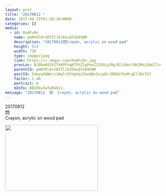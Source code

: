 ```yaml
---
layout: post
title: "20170812 " 
date: 2017-08-15T01:39:38+0000 
categories: [] 
media:
  - id: Mu8Fv9n
    name: pmNYOl8rnDTZlJ9JEmvQToE05NM
    description: "20170812悶Crayon, acrylic on wood pad"   
    height: 513
    width: 720
    type: image/jpeg
    link: https://i.imgur.com/Mu8Fv9n.jpg
    prevLoc: BJ8OwK03X1TnKPPxqM7VhZ1gPwxZ15hGLp3Ny3E1cRAvlN63MoiOA6J7vvXQIz7L6lVW8VUY6k0kPvQouZOJVBxzNxu84GnVABz8UAx9qzRjNKTrxp0jMApPSoDoDNjPPqtLAon97pOwCYzXwBmjmltXY618KxBrCJ5wq1KB22fnPXNn389lhKkJw0vQAliDEoYNgQoLiqj1K3oRzPc38rP53yvgiA6omDNwLBtYxkvB4WLJHNn5LA1NKBijvK2PolNNcgpJ
    parentId: pmNYOl8rnDTZlJ9JEmvQToE05NM
    postId: 54myqXQWkrs1WqlrOVVpHqzZmxWQv2sjqRrJDRA6fGxMrqEl1Ni7VJ
    factor: 1.40
    portrait: 0
    mInfo: BB2HbxXwTwRGDix
message: "20170812  悶  Crayon, acrylic on wood pad"
---
```


20170812  
悶  
Crayon, acrylic on wood pad


[//]: #media:  
<a href="https://i.imgur.com/Mu8Fv9n.jpg"><img src="https://i.imgur.com/Mu8Fv9n.jpg" height="213" width="300" /></a> 
 
